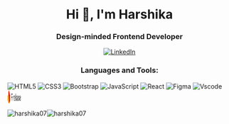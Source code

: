 <h1 align="center">Hi 👋, I'm Harshika</h1>
<h3 align="center">Design-minded Frontend Developer</h3>

<p align="center">
<a href="https://linkedin.com/in/harshikagurav" target="blank"><img alt="LinkedIn" src="https://img.shields.io/badge/linkedin-%230077B5.svg?&style=for-the-badge&logo=linkedin&logoColor=white" /></a>
</p>

<h3 align="center">Languages and Tools:</h3>
<img align="center" alt="HTML5" height="30px" width="30px" src="https://raw.githubusercontent.com/gilbarbara/logos/master/logos/html-5.svg" />
<img align="center" alt="CSS3" height="30px" width="30px" src="https://raw.githubusercontent.com/gilbarbara/logos/master/logos/css-3.svg" />
<img align="center" alt="Bootstrap" height="30px" width="30px" src="https://raw.githubusercontent.com/gilbarbara/logos/master/logos/bootstrap.svg" />
<img align="center" alt="JavaScript" height="30px" width="30px" src="https://raw.githubusercontent.com/gilbarbara/logos/master/logos/javascript.svg" />
<img align="center" alt="React" height="30px" width="30px" src="https://raw.githubusercontent.com/gilbarbara/logos/master/logos/react.svg" />
<img align="center" alt="Figma" height="30px" width="30px" src="https://raw.githubusercontent.com/gilbarbara/logos/master/logos/figma.svg" />
<img align="center" alt="Vscode" height="30px" width="30px" src="https://raw.githubusercontent.com/gilbarbara/logos/master/logos/visual-studio-code.svg" />
<img align="center" alt="Firebase" height="30px" width="30px" src="https://raw.githubusercontent.com/gilbarbara/logos/master/logos/firebase.svg" />

<p><img align="left" src="https://github-readme-stats.vercel.app/api/top-langs?username=harshika07&theme=nightowl&show_icons=true&locale=en&layout=compact" alt="harshika07" /></p>

<p>&nbsp;<img align="left" src="https://github-readme-stats.vercel.app/api?username=harshika07&theme=nightowl&show_icons=true&locale=en" alt="harshika07" /></p>


